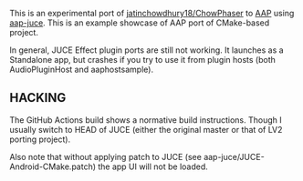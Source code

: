 This is an experimental port of [jatinchowdhury18/ChowPhaser](https://github.com/jatinchowdhury18/ChowPhaser/) to [AAP](https://github.com/atsushieno/android-audio-plugin-framework/) using [aap-juce](https://github.com/atsushieno/aap-juce/). This is an example showcase of AAP port of CMake-based project.

In general, JUCE Effect plugin ports are still not working. It launches as a Standalone app, but crashes if you try to use it from plugin hosts (both AudioPluginHost and aaphostsample).

## HACKING

The GitHub Actions build shows a normative build instructions. Though I usually switch to HEAD of JUCE (either the original master or that of LV2 porting project).

Also note that without applying patch to JUCE (see aap-juce/JUCE-Android-CMake.patch) the app UI will not be loaded.
